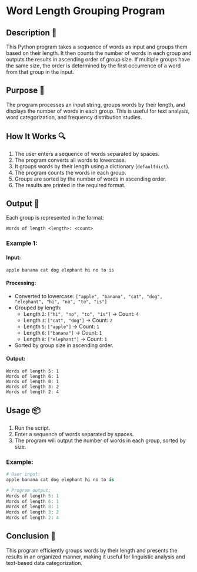 # Word Length Grouping Program

## Description 📝

This Python program takes a sequence of words as input and groups them based on their length.
It then counts the number of words in each group and outputs the results in ascending order of group size.
If multiple groups have the same size, the order is determined by the first occurrence of a word from that group in the input.

## Purpose 🎯

The program processes an input string, groups words by their length, and displays the number of words in each group.
This is useful for text analysis, word categorization, and frequency distribution studies.

## How It Works 🔍

1. The user enters a sequence of words separated by spaces.
2. The program converts all words to lowercase.
3. It groups words by their length using a dictionary (`defaultdict`).
4. The program counts the words in each group.
5. Groups are sorted by the number of words in ascending order.
6. The results are printed in the required format.

## Output 📜

Each group is represented in the format:

```
Words of length <length>: <count>
```

### Example 1:

#### Input:

```
apple banana cat dog elephant hi no to is
```

#### Processing:

-   Converted to lowercase: `["apple", "banana", "cat", "dog", "elephant", "hi", "no", "to", "is"]`
-   Grouped by length:
    -   Length `2`: `["hi", "no", "to", "is"]` → Count: `4`
    -   Length `3`: `["cat", "dog"]` → Count: `2`
    -   Length `5`: `["apple"]` → Count: `1`
    -   Length `6`: `["banana"]` → Count: `1`
    -   Length `8`: `["elephant"]` → Count: `1`
-   Sorted by group size in ascending order.

#### Output:

```
Words of length 5: 1
Words of length 6: 1
Words of length 8: 1
Words of length 3: 2
Words of length 2: 4
```

## Usage 📦

1. Run the script.
2. Enter a sequence of words separated by spaces.
3. The program will output the number of words in each group, sorted by size.

### Example:

```python
# User input:
apple banana cat dog elephant hi no to is

# Program output:
Words of length 5: 1
Words of length 6: 1
Words of length 8: 1
Words of length 3: 2
Words of length 2: 4
```

## Conclusion 🚀

This program efficiently groups words by their length and presents the results in an organized manner, making it useful for linguistic analysis and text-based data categorization.

